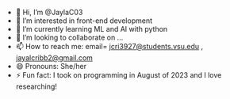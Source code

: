 - 👋 Hi, I’m @JaylaC03
- 👀 I’m interested in front-end development
- 🌱 I’m currently learning ML and AI with python
- 💞️ I’m looking to collaborate on ...
- 📫 How to reach me: email= jcri3927@students.vsu.edu , jayalcribb2@gmail.com
- 😄 Pronouns: She/her
- ⚡ Fun fact: I took on programming in August of 2023 and I love researching!

<!---
JaylaC03/JaylaC03 is a ✨ special ✨ repository because its `README.md` (this file) appears on your GitHub profile.
You can click the Preview link to take a look at your changes.
--->
